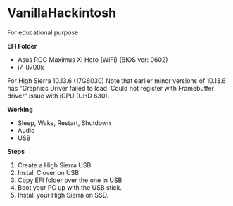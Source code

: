 # VanillaHackintosh
For educational purpose

<B>EFI Folder</B>
- Asus ROG Maximus XI Hero (WiFi) (BIOS ver: 0602)
- i7-8700k

For High Sierra 10.13.6 (17G6030)
Note that earlier minor versions of 10.13.6 has "Graphics Driver failed to load. Could not register with Framebuffer driver" issue with iGPU (UHD 630).

<B> Working </b>
- Sleep, Wake, Restart, Shutdown
- Audio
- USB

<B> Steps </B>
1. Create a High Sierra USB 
2. Install Clover on USB
3. Copy EFI folder over the one in USB
4. Boot your PC up with the USB stick.
5. Install your High Sierra on SSD.

